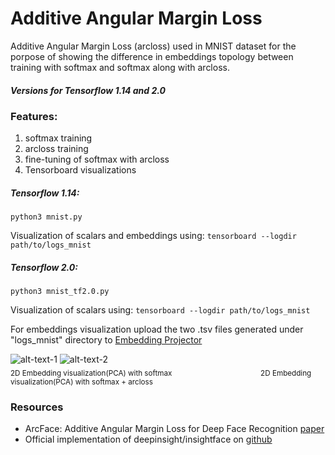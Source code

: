 # Additive Angular Margin Loss #

Additive Angular Margin Loss (arcloss) used in MNIST dataset for the porpose of showing the difference in embeddings
topology between training with softmax and softmax along with arcloss.

##### Versions for Tensorflow 1.14 and 2.0 #####

### Features: ###
1. softmax training
2. arcloss training
3. fine-tuning of softmax with arcloss
4. Tensorboard visualizations

##### Tensorflow 1.14: #####
```
python3 mnist.py
```
Visualization of scalars and embeddings using:
```tensorboard --logdir path/to/logs_mnist```
##### Tensorflow 2.0: #####
```
python3 mnist_tf2.0.py
```
Visualization of scalars using: 
```tensorboard --logdir path/to/logs_mnist```

For embeddings visualization upload the two .tsv files generated under "logs_mnist" directory to [Embedding Projector](https://projector.tensorflow.org/)

![alt-text-1](tmp/softmax_only.png) ![alt-text-2](tmp/softmax_and_arcloss.png)  
<sub>2D Embedding visualization(PCA) with softmax</sub> &nbsp;&nbsp;&nbsp;&nbsp;&nbsp;&nbsp;&nbsp;&nbsp;&nbsp;&nbsp;&nbsp;&nbsp;&nbsp;&nbsp;&nbsp;&nbsp;&nbsp;&nbsp;&nbsp;&nbsp;&nbsp;&nbsp;&nbsp;&nbsp;&nbsp;&nbsp;&nbsp;&nbsp;&nbsp;&nbsp;&nbsp;&nbsp;&nbsp;&nbsp;
 <sub>2D Embedding visualization(PCA) with softmax + arcloss</sub>

### Resources ###

* ArcFace: Additive Angular Margin Loss for Deep Face Recognition [paper](https://arxiv.org/pdf/1801.07698.pdf)
* Official implementation of deepinsight/insightface on [github](https://github.com/deepinsight/insightface)
